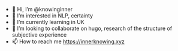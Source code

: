 - 👋 Hi, I’m @knowinginner
- 👀 I’m interested in NLP, certainty
- 🌱 I’m currently learning in UK
- 💞️ I’m looking to collaborate on hugo, research of the structure of subjective experience
- 📫 How to reach me https://innerknowing.xyz

<!---
knowinginner/knowinginner is a ✨ special ✨ repository because its `README.md` (this file) appears on your GitHub profile.
You can click the Preview link to take a look at your changes.
--->
